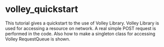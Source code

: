 # volley_quickstart
This tutorial gives a quickstart to the use of Volley Library. Volley Library is used for accessing a resource on network. 
A real simple POST request is performed in the code. 
Also how to make a singleton class for accessing Volley RequestQueue is shown.
